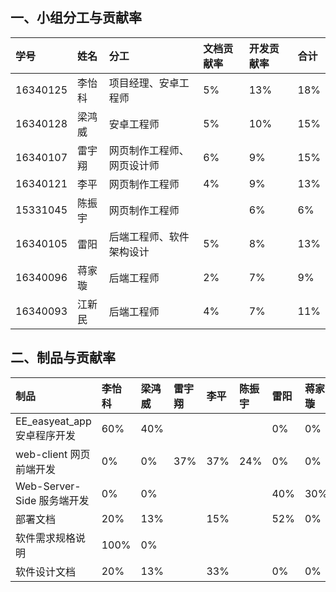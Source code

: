 ## 一、小组分工与贡献率

|学号|姓名|分工|文档贡献率|开发贡献率|合计
|:-|:-|:-|:-|:-|:-
|16340125|李怡科|项目经理、安卓工程师|5%|13%|18%|
|16340128|梁鸿威|安卓工程师|5%|10%|15%|
|16340107|雷宇翔|网页制作工程师、网页设计师|6%|9%|15%|
|16340121|李平|网页制作工程师|4%|9%|13%|
|15331045|陈振宇|网页制作工程师| |6%|6%|
|16340105|雷阳| 后端工程师、软件架构设计 | 5% | 8% | 13% |
|16340096|蒋家璇| 后端工程师 | 2% | 7% | 9% |
|16340093|江新民| 后端工程师 | 4% | 7% | 11% |

## 二、制品与贡献率

|制品|李怡科|梁鸿威|雷宇翔|李平|陈振宇|雷阳|蒋家璇|江新民|
|:-|:-|:-|:-|:-|:-|:-|:-|:-
|EE_easyeat_app 安卓程序开发|60%|40%| | | | 0% | 0% | 0% |
|web-client 网页前端开发|0%|0%|37%|37%|24%| 0% | 0% | 0% |
|Web-Server-Side 服务端开发|0%|0%| | | | 40% | 30% | 30% |
|部署文档|20%|13%| | 15% | | 52% | 0% | 0% |
|软件需求规格说明|100%|0%| | | | | | |
|软件设计文档|20%|13%| |33%| | 0% | 0% | 33% |

